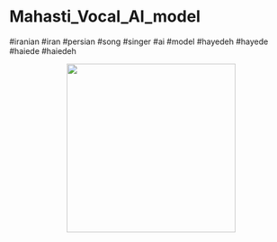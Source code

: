 # Mahasti_Vocal_AI_model
#iranian #iran #persian #song #singer #ai  #model #hayedeh #hayede #haiede #haiedeh
<div align="center">
<img src="https://github.com/arash-hacker/Mahasti_Vocal_AI_model/assets/6451804/975b56a0-127d-4f3a-bcff-4428b75a2ef5" width="300px" height="300px"/>
</div>
